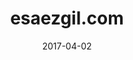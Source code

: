---
date: 2017-04-02
description: "Personal blog of Enrique Saez Gil - esaezgil"
license: ""
licenseLink: ""
sitelink: https://esaezgil.com
sourceLink: https://github.com/esaezgil/esaezgil.github.io
tags:
- personal
- technical blog
- software
- open source
image: "esaezgil.jpg"
title: esaezgil.com
---